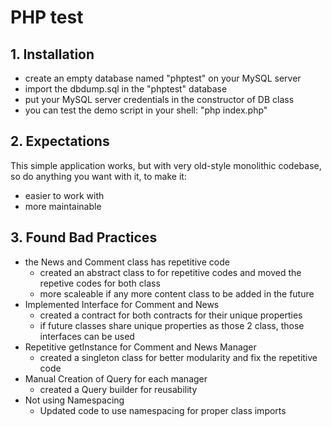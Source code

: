 # PHP test

## 1. Installation

  - create an empty database named "phptest" on your MySQL server
  - import the dbdump.sql in the "phptest" database
  - put your MySQL server credentials in the constructor of DB class
  - you can test the demo script in your shell: "php index.php"

## 2. Expectations

This simple application works, but with very old-style monolithic codebase, so do anything you want with it, to make it:

  - easier to work with
  - more maintainable


## 3. Found Bad Practices

  - the News and Comment class has repetitive code
    - created an abstract class to for repetitive codes and moved the repetive codes for both class
    - more scaleable if any more content class to be added in the future
  - Implemented Interface for Comment and News  
    - created a contract for both contracts for their unique properties
    - if future classes share unique properties as those 2 class, those interfaces can be used
  - Repetitive getInstance for Comment and News Manager
    - created a singleton class for better modularity and fix the repetitive code
  - Manual Creation of Query for each manager
    - created a Query builder for reusability
  - Not using Namespacing
    - Updated code to use namespacing for proper class imports

  